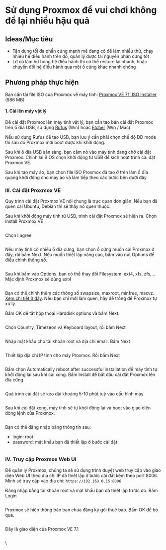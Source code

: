 # Sử dụng Proxmox để vui chơi không để lại nhiều hậu quả

## Ideas/Mục tiêu

* Tận dụng tối đa phần cứng mạnh mẽ đang có để làm nhiều thứ, chạy nhiều hệ điều hành trên đó, quản lý được tài nguyên phần cứng tốt
* Lỡ có làm hư hỏng hệ điều hành thì có thể restore lại nhanh, hoặc chuyển đổi hệ điều hành qua một ổ cứng khác nhanh chóng

## Phương pháp thực hiện

Bạn cần tải file ISO của Proxmox về máy tính: [Proxmox VE 71. ISO Installer](https://www.proxmox.com/en/downloads/item/proxmox-ve-7-1-iso-installer) (986 MB)

#### 1. Cài lên máy vật lý

Để cài đặt Proxmox lên máy tính vật lý, bạn cần tạo bản cài đặt Proxmox trên ổ đĩa USB, sử dụng [Rufus](https://rufus.ie/vi/) (Win) hoặc [Etcher](https://www.balena.io/etcher/) (Win / Mac).

Nếu sử dụng Rufus để tạo USB, bạn lưu ý cần phải chọn chế độ DD mode thì sau đó Proxmox mới boot được khi khởi động.

Sau khi ổ đĩa USB sẵn sàng, bạn cắm nó vào máy tính đang chờ cài đặt Proxmox. Chỉnh lại BIOS chọn khởi động từ USB để kích hoạt trình cài đặt Proxmox VE.



Sau khi tạo máy ảo, bạn chọn file ISO Proxmox đã tạo ở trên làm ổ đĩa quang khởi động cho máy ảo và làm tiếp theo các bước bên dưới đây

### III. Cài đặt Proxmox VE

Quy trình cài đặt Proxmox VE nói chung là trực quan đơn giản. Nếu bạn đã quen cài Ubuntu, Debian thì sẽ thấy nó quen thuộc.

Sau khi khởi động máy tính từ USB, trình cài đặt Proxmox sẽ hiện ra. Chọn Install Proxmox VE

<figure><img src="https://thuanbui.me/wp-content/uploads/2022/01/cai-dat-proxmox-1.jpg" alt=""><figcaption></figcaption></figure>

Chọn I agree

<figure><img src="https://thuanbui.me/wp-content/uploads/2022/01/cai-dat-proxmox-2-1200x903.jpg" alt=""><figcaption></figcaption></figure>

Nếu máy tính có nhiều ổ đĩa cứng, bạn chọn ổ cứng muốn cài Proxmox ở đây, ròi bấm Next. Nếu muốn thiết lập nâng cao, bấm vào nút Options để điều chỉnh thông số.

<figure><img src="https://thuanbui.me/wp-content/uploads/2022/01/cai-dat-proxmox-3.jpg" alt=""><figcaption></figcaption></figure>

Sau khi bấm vào Options, bạn có thể thay đổi Filesystem: ext4, xfs, zfs,… Mặc định Proxmox sẽ dùng ext4

<figure><img src="https://thuanbui.me/wp-content/uploads/2022/01/cai-dat-proxmox-4.jpg" alt=""><figcaption></figcaption></figure>

Bạn có thể chỉnh thêm các thông số swapsize, maxroot, minfree, maxvz. [Xem chi tiết ở đây](https://pve.proxmox.com/wiki/Installation). Nếu bạn chỉ mới làm quen, hãy để trống để Proxmox tự xử lý.

Bấm OK để tắt hộp thoại Harddisk options và bấm Next.

<figure><img src="https://thuanbui.me/wp-content/uploads/2022/01/cai-dat-proxmox-5.jpg" alt=""><figcaption></figcaption></figure>

Chọn Country, Timezeon và Keyboard layout, rồi bấm Next

<figure><img src="https://thuanbui.me/wp-content/uploads/2022/01/cai-dat-proxmox-6.jpg" alt=""><figcaption></figcaption></figure>

Nhập mật khẩu cho tài khoản root và địa chỉ email. Bấm Next

<figure><img src="https://thuanbui.me/wp-content/uploads/2022/01/cai-dat-proxmox-7.jpg" alt=""><figcaption></figcaption></figure>

Thiết lập địa chỉ IP tĩnh cho máy Proxmox. Rồi bấm Next

<figure><img src="https://thuanbui.me/wp-content/uploads/2022/01/cai-dat-proxmox-8.jpg" alt=""><figcaption></figcaption></figure>

Bấm chọn Automatically reboot after successful installation để máy tính tự khởi động lại sau khi cài xong. Bấm Install để bắt đầu cài đặt Proxmox lên đĩa cứng

<figure><img src="https://thuanbui.me/wp-content/uploads/2022/01/cai-dat-proxmox-9.jpg" alt=""><figcaption></figcaption></figure>

Quá trình cài đặt sẽ kéo dài khoảng 5-10 phút tuỳ vào cấu hình máy.

<figure><img src="https://thuanbui.me/wp-content/uploads/2022/01/cai-dat-proxmox-10.jpg" alt=""><figcaption></figcaption></figure>

Sau khi cài đặt xong, máy tính sẽ tự khởi động lại và boot vào giao diện dòng lệnh của Proxmox.

<figure><img src="https://thuanbui.me/wp-content/uploads/2022/01/cai-dat-proxmox-11.jpg" alt=""><figcaption></figcaption></figure>

Bạn có thể đăng nhập bằng thông tin sau:

* login: root
* password: mật khẩu bạn đã thiết lập ở bước cài đặt

<figure><img src="https://thuanbui.me/wp-content/uploads/2022/01/cai-dat-proxmox-12.jpg" alt=""><figcaption></figcaption></figure>

### IV. Truy cập Proxmox Web UI

Để quản lý Proxmox, chúng ta sẽ sử dụng trình duyệt web truy cập vào giao diện Web UI theo địa chỉ IP đã thiết lập ở bước cài đặt kèm theo port 8006. Mình sẽ truy cập vào địa chỉ: `https://192.168.0.15:8006`

Đăng nhập bằng tài khoản root và mật khẩu bạn đã thiết lập trước đó. Bấm Login

<figure><img src="https://thuanbui.me/wp-content/uploads/2022/01/cai-dat-proxmox-13.jpg" alt=""><figcaption></figcaption></figure>

Proxmox sẽ hiện thông báo bạn chưa đăng ký gói thuê bao. Bấm OK để bỏ qua.

<figure><img src="https://thuanbui.me/wp-content/uploads/2022/01/cai-dat-proxmox-14.jpg" alt=""><figcaption></figcaption></figure>

Đây là giao diện của Proxmox VE 7.1

<figure><img src="https://thuanbui.me/wp-content/uploads/2022/01/cai-dat-proxmox-15.jpg" alt=""><figcaption></figcaption></figure>

\
